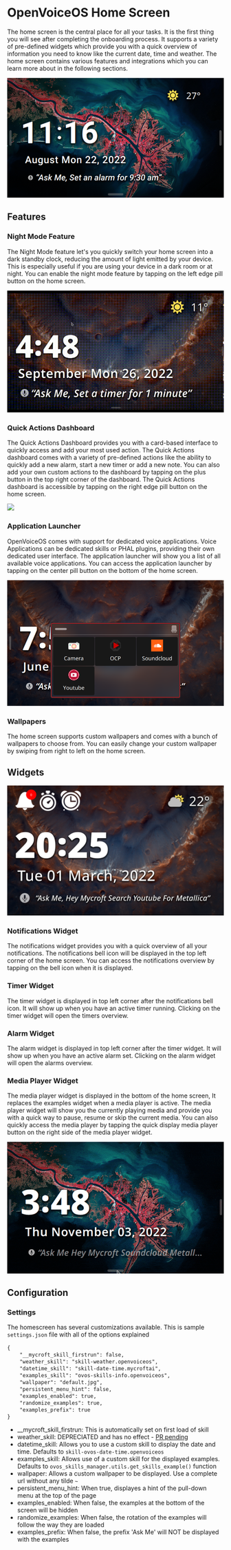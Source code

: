# OpenVoiceOS Home Screen

The home screen is the central place for all your tasks. It is the first thing you will see after completing the onboarding process. It supports a variety of pre-defined widgets which provide you with a quick overview of information you need to know like the current date, time and weather. The home screen contains various features and integrations which you can learn more about in the following sections.

![](https://github.com/OpenVoiceOS/ovos_assets/raw/master/Images/homescreen.png)

## Features

### Night Mode Feature

The Night Mode feature let's you quickly switch your home screen into a dark standby clock, reducing the amount of light emitted by your device. This is especially useful if you are using your device in a dark room or at night. You can enable the night mode feature by tapping on the left edge pill button on the home screen.

![](https://github.com/OpenVoiceOS/ovos_assets/raw/master/Images/homescreen-nightmode.gif)

### Quick Actions Dashboard

The Quick Actions Dashboard provides you with a card-based interface to quickly access and add your most used action. The Quick Actions dashboard comes with a variety of pre-defined actions like the ability to quickly add a new alarm, start a new timer or add a new note. You can also add your own custom actions to the dashboard by tapping on the plus button in the top right corner of the dashboard. The Quick Actions dashboard is accessible by tapping on the right edge pill button on the home screen.

![](https://github.com/OpenVoiceOS/ovos_assets/raw/master/Images/homescreen-dashboard.gif)

### Application Launcher

OpenVoiceOS comes with support for dedicated voice applications. Voice Applications can be dedicated skills or PHAL plugins, providing their own dedicated user interface. The application launcher will show you a list of all available voice applications. You can access the application launcher by tapping on the center pill button on the bottom of the home screen.

![](https://github.com/OpenVoiceOS/ovos_assets/raw/master/Images/homescreen-app-drawer.png)


### Wallpapers

The home screen supports custom wallpapers and comes with a bunch of wallpapers to choose from. You can easily change your custom wallpaper by swiping from right to left on the home screen.

## Widgets

![](https://github.com/OpenVoiceOS/ovos_assets/raw/master/Images/homescreen-widgets.png)

### Notifications Widget

The notifications widget provides you with a quick overview of all your notifications. The notifications bell icon will be displayed in the top left corner of the home screen. You can access the notifications overview by tapping on the bell icon when it is displayed.

### Timer Widget

The timer widget is displayed in top left corner after the notifications bell icon. It will show up when you have an active timer running. Clicking on the timer widget will open the timers overview.

### Alarm Widget

The alarm widget is displayed in top left corner after the timer widget. It will show up when you have an active alarm set. Clicking on the alarm widget will open the alarms overview.

### Media Player Widget

The media player widget is displayed in the bottom of the home screen, It replaces the examples widget when a media player is active. The media player widget will show you the currently playing media and provide you with a quick way to pause, resume or skip the current media. You can also quickly access the media player by tapping the quick display media player button on the right side of the media player widget.

![](https://github.com/OpenVoiceOS/ovos_assets/raw/master/Images/homescreen-mediawidget.gif)

## Configuration

### Settings

The homescreen has several customizations available.  This is sample `settings.json` file with all of the options explained

```
{
    "__mycroft_skill_firstrun": false,
    "weather_skill": "skill-weather.openvoiceos",
    "datetime_skill": "skill-date-time.mycroftai",
    "examples_skill": "ovos-skills-info.openvoiceos",
    "wallpaper": "default.jpg",
    "persistent_menu_hint": false,
    "examples_enabled": true,
    "randomize_examples": true,
    "examples_prefix": true
}
```

  * __mycroft_skill_firstrun:  This is automatically set on first load of skill
  * weather_skill:  DEPRECIATED and has no effect - [PR pending](https://github.com/OpenVoiceOS/skill-ovos-homescreen/pull/62)
  * datetime_skill:  Allows you to use a custom skill to display the date and time.  Defaults to `skill-ovos-date-time.openvoiceos`
  * examples_skill:  Allows use of a custom skill for the displayed examples.  Defaults to `ovos_skills_manager.utils.get_skills_example()` function
  * wallpaper:  Allows a custom wallpaper to be displayed.  Use a complete url without any tilde `~`
  * persistent_menu_hint:  When true, displayes a hint of the pull-down menu at the top of the page
  * examples_enabled:  When false, the examples at the bottom of the screen will be hidden
  * randomize_examples:  When false, the rotation of the examples will follow the way they are loaded
  * examples_prefix:  When false, the prefix 'Ask Me' will NOT be displayed with the examples
